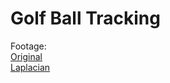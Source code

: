 # Golf Ball Tracking

Footage:
<br />
[Original](https://youtu.be/rAFL6Jns1K8)
<br />
[Laplacian](https://youtu.be/iNB1BibpbBg)

